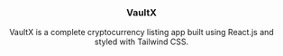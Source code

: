 
<!-- PROJECT LOGO -->
<div align="center">
  <h3 align="center">VaultX</h3>

  <p align="center">
    VaultX is a complete cryptocurrency listing app built using React.js and styled with Tailwind CSS.

  


